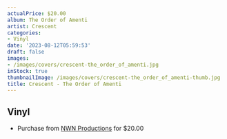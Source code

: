 ```yaml
---
actualPrice: $20.00
album: The Order of Amenti
artist: Crescent
categories:
- Vinyl
date: '2023-08-12T05:59:53'
draft: false
images:
- /images/covers/crescent-the_order_of_amenti.jpg
inStock: true
thumbnailImage: /images/covers/crescent-the_order_of_amenti-thumb.jpg
title: Crescent - The Order of Amenti
---
```


## Vinyl
* Purchase from [NWN Productions](http://shop.nwnprod.com/index.php?route=product/product&path=75&product_id=38166&sort=pd.name&order=ASC) for $20.00
